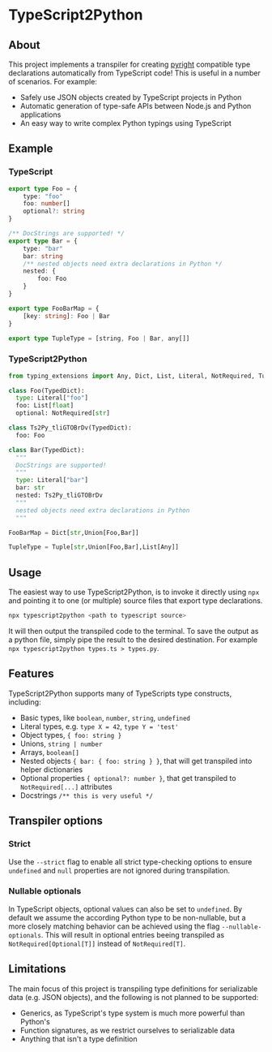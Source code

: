 # TypeScript2Python

## About

This project implements a transpiler for creating [pyright](https://github.com/microsoft/pyright) compatible type declarations automatically from TypeScript code! 
This is useful in a number of scenarios.
For example:

- Safely use JSON objects created by TypeScript projects in Python
- Automatic generation of type-safe APIs between Node.js and Python applications
- An easy way to write complex Python typings using TypeScript

## Example

### TypeScript

```ts
export type Foo = {
    type: "foo"
    foo: number[]
    optional?: string
}

/** DocStrings are supported! */
export type Bar = {
    type: "bar"
    bar: string
    /** nested objects need extra declarations in Python */
    nested: { 
        foo: Foo
    }
}

export type FooBarMap = { 
    [key: string]: Foo | Bar
}

export type TupleType = [string, Foo | Bar, any[]]
```

### TypeScript2Python

```python
from typing_extensions import Any, Dict, List, Literal, NotRequired, Tuple, TypedDict, Union

class Foo(TypedDict):
  type: Literal["foo"]
  foo: List[float]
  optional: NotRequired[str]

class Ts2Py_tliGTOBrDv(TypedDict):
  foo: Foo

class Bar(TypedDict):
  """
  DocStrings are supported!
  """
  type: Literal["bar"]
  bar: str
  nested: Ts2Py_tliGTOBrDv
  """
  nested objects need extra declarations in Python
  """

FooBarMap = Dict[str,Union[Foo,Bar]]

TupleType = Tuple[str,Union[Foo,Bar],List[Any]]
```


## Usage

The easiest way to use TypeScript2Python, is to invoke it directly using `npx` and pointing it to one (or multiple) source files that export type declarations.

```bash
npx typescript2python <path to typescript source>
```

It will then output the transpiled code to the terminal.
To save the output as a python file, simply pipe the result to the desired destination.
For example `npx typescript2python types.ts > types.py`.

## Features

TypeScript2Python supports many of TypeScripts type constructs, including:

- Basic types, like `boolean`, `number`, `string`, `undefined`
- Literal types, e.g. `type X = 42`, `type Y = 'test'`
- Object types, `{ foo: string }`
- Unions, `string | number`
- Arrays, `boolean[]`
- Nested objects `{ bar: { foo: string } }`, that will get transpiled into helper dictionaries
- Optional properties `{ optional?: number }`, that get transpiled to `NotRequired[...]` attributes
- Docstrings `/** this is very useful */`

## Transpiler options

### Strict

Use the `--strict` flag to enable all strict type-checking options to ensure `undefined` and `null` properties are not ignored during transpilation.

### Nullable optionals

In TypeScript objects, optional values can also be set to `undefined`. By default we assume the according Python
type to be non-nullable, but a more closely matching behavior can be achieved using the flag `--nullable-optionals`.
This will result in optional entries beeing transpiled as `NotRequired[Optional[T]]` instead of `NotRequired[T]`.

## Limitations

The main focus of this project is transpiling type definitions for serializable data (e.g. JSON objects), and the following is not planned to be supported:

- Generics, as TypeScript's type system is much more powerful than Python's
- Function signatures, as we restrict ourselves to serializable data
- Anything that isn't a type definition
